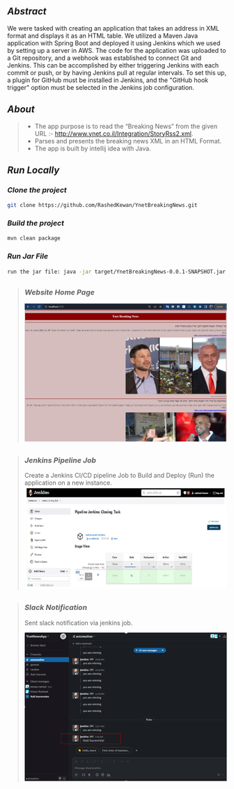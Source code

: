 ## *Abstract*

We were tasked with creating an application that takes an address in XML format and displays it as an HTML table. We utilized a Maven Java application with Spring Boot and deployed it using Jenkins which we used by setting up a server in AWS. The code for the application was uploaded to a Git repository, and a webhook was established to connect Git and Jenkins. This can be accomplished by either triggering Jenkins with each commit or push, or by having Jenkins pull at regular intervals. To set this up, a plugin for GitHub must be installed in Jenkins, and the "GitHub hook trigger" option must be selected in the Jenkins job configuration.

## *About*
> * The app purpose is to read the “Breaking News” from the given URL :- http://www.ynet.co.il/Integration/StoryRss2.xml.
> * Parses and presents the breaking news XML in an HTML Format.
> * The app is built by intellij idea with Java.

## *Run Locally*
### *Clone the project*
```bash
git clone https://github.com/RashedKewan/YnetBreakingNews.git
```
### *Build the project*
```bash
mvn clean package
```
### *Run Jar File*
```bash
run the jar file: java -jar target/YnetBreakingNews-0.0.1-SNAPSHOT.jar
```
##
> ### *Website Home Page*
> ![](ynet-news-page.png)
##
##
> ### *Jenkins Pipeline Job*
> Create a Jenkins CI/CD pipeline Job to Build and Deploy (Run) the application on a new instance.
> ![](jenkins-pipeline-img.png)
##
##
> ### *Slack Notification*
> Sent slack notification via jenkins job.
>
> ![](slack-notification.png)
